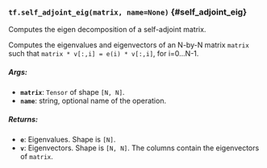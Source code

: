 ### `tf.self_adjoint_eig(matrix, name=None)` {#self_adjoint_eig}

Computes the eigen decomposition of a self-adjoint matrix.

Computes the eigenvalues and eigenvectors of an N-by-N matrix `matrix` such
that `matrix * v[:,i] = e(i) * v[:,i]`, for i=0...N-1.

##### Args:


*  <b>`matrix`</b>: `Tensor` of shape `[N, N]`.
*  <b>`name`</b>: string, optional name of the operation.

##### Returns:


*  <b>`e`</b>: Eigenvalues. Shape is `[N]`.
*  <b>`v`</b>: Eigenvectors. Shape is `[N, N]`. The columns contain the eigenvectors of
    `matrix`.

